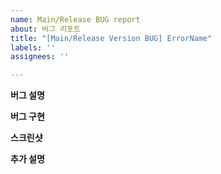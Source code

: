 ```yaml
---
name: Main/Release BUG report
about: 버그 리포트
title: "[Main/Release Version BUG] ErrorName"
labels: ''
assignees: ''

---
```


**버그 설명**

**버그 구현**

**스크린샷**

**추가 설명**
